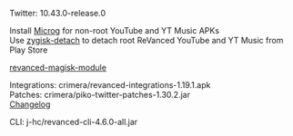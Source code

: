 Twitter: 10.43.0-release.0  

Install [Microg](https://github.com/ReVanced/GmsCore/releases) for non-root YouTube and YT Music APKs  
Use [zygisk-detach](https://github.com/j-hc/zygisk-detach) to detach root ReVanced YouTube and YT Music from Play Store  

[revanced-magisk-module](https://github.com/j-hc/revanced-magisk-module)
  
Integrations: crimera/revanced-integrations-1.19.1.apk  
Patches: crimera/piko-twitter-patches-1.30.2.jar  
[Changelog](https://github.com/crimera/piko/releases/tag/v1.30.2)

CLI: j-hc/revanced-cli-4.6.0-all.jar    
